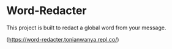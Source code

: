 # Word-Redacter
This project is built to redact a global word from your message.


(https://word-redacter.tonianwanya.repl.co/)
